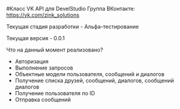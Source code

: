 #Класс VK API для DevelStudio
Группа ВКонтакте: https://vk.com/zink_solutions

Текущая стадия разработки - Альфа-тестирование

Текущая версия - 0.0.1

Что на данный момент реализовано?
- Авторизация
- Выполнение запросов
- Объектные модели пользователя, сообщений и диалогов
- Получение списка друзей, сообщений, диалогов, сообщений диалогов
- Получение пользователя по ID
- Отправка сообщений
